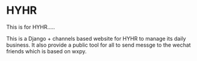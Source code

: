 # HYHR

This is for HYHR.....

This is a Django + channels based website for HYHR to manage its daily business. It also provide a public tool for all to send messge to the wechat friends which is based on wxpy.

